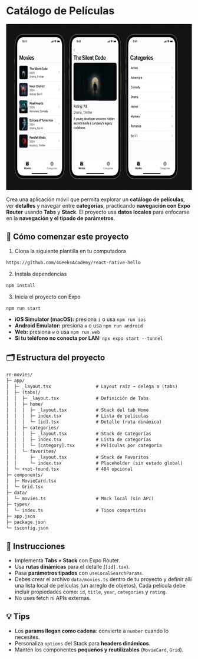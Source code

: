 <!-- hide -->
# Catálogo de Películas
<!-- endhide -->

<p align="center">
  <img height="450" src="https://github.com/breatheco-de/movie-catalog-with-react-native/blob/main/assets/img-movies-app.png?raw=true" alt="RN Movies Preview" />
</p>

Crea una aplicación móvil que permita explorar un **catálogo de películas**, ver **detalles** y navegar entre **categorías**, practicando **navegación con Expo Router** usando **Tabs** y **Stack**. El proyecto usa **datos locales** para enfocarse en la **navegación y el tipado de parámetros**.

<onlyfor saas="false" withBanner="false">
  
## 🌱 Cómo comenzar este proyecto

1. Clona la siguiente plantilla en tu computadora

```bash
https://github.com/4GeeksAcademy/react-native-hello
```

2. Instala dependencias

```bash
npm install
```

3. Inicia el proyecto con Expo

```bash
npm run start
```

- **iOS Simulator (macOS):** presiona `i` o usa `npm run ios`
- **Android Emulator:** presiona `a` o usa `npm run android`
- **Web:** presiona `w` o usa `npm run web`
- **Si tu teléfono no conecta por LAN:** `npx expo start --tunnel`

</onlyfor>


## 🗂️ Estructura del proyecto

```
rn-movies/
├─ app/
│  ├─ _layout.tsx                 # Layout raíz → delega a (tabs)
│  ├─ (tabs)/
│  │  ├─ _layout.tsx              # Definición de Tabs
│  │  ├─ home/
│  │  │  ├─ _layout.tsx           # Stack del tab Home
│  │  │  ├─ index.tsx             # Lista de películas
│  │  │  └─ [id].tsx              # Detalle (ruta dinámica)
│  │  ├─ categories/
│  │  │  ├─ _layout.tsx           # Stack de Categorías
│  │  │  ├─ index.tsx             # Lista de categorías
│  │  │  └─ [category].tsx        # Películas por categoría
│  │  └─ favorites/
│  │     ├─ _layout.tsx           # Stack de Favoritos
│  │     └─ index.tsx             # Placeholder (sin estado global)
│  └─ +not-found.tsx              # 404 opcional
├─ components/
│  ├─ MovieCard.tsx
│  └─ Grid.tsx
├─ data/
│  └─ movies.ts                   # Mock local (sin API)
├─ types/
│  └─ index.ts                    # Tipos compartidos
├─ app.json
├─ package.json
└─ tsconfig.json
```


## 📝 Instrucciones
- Implementa **Tabs + Stack** con Expo Router.
- Usa **rutas dinámicas** para el detalle (`[id].tsx`).
- Pasa **parámetros tipados** con `useLocalSearchParams`.
- Debes crear el archivo `data/movies.ts` dentro de tu proyecto y definir allí una lista local de películas (un arreglo de objetos). Cada película debe incluir propiedades como: `id`, `title`, `year`, `categories` y `rating`.
- No uses fetch ni APIs externas.


## 💡 Tips
- Los **params llegan como cadena**: convierte a `number` cuando lo necesites.
- Personaliza `options` del Stack para **headers dinámicos**.
- Mantén los componentes **pequeños y reutilizables** (`MovieCard`, `Grid`).

